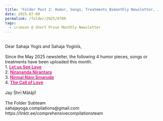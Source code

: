 ```yaml
---
title: 'Folder Post 2: Humor, Songs, Treatments Bimonthly Newsletter, July 2025'
date: 2025-07-09
permalink: /folder/2025/0709
tags:
  - crimson @ Short Prose Monthly Newsletter
---
```


<p>
<br>
Dear Sahaja Yogis and Sahaja Yoginīs,<br>
<br>
Since the May 2025 newsletter, the following 4 humor pieces, songs or treatments have been uploaded this month.<br>
1. <a href="https://seven-teams.github.io/folder//Bhajan-SP-1986-0100-SY(M)"> <font color="DeepPink"><b>Let us See Love</b></font></a><br>
2. <a href="https://seven-teams.github.io/folder/Bhajan-PS-1986-0201-SY(M)"> <font color="DeepPink"><b>Nirananda Nirantara</b></font></a><br>
3. <a href="https://seven-teams.github.io/folder/Bhajan-RM-1986-0101-SY(M)"> <font color="DeepPink"><b>Nirmal Nām Smarude</b></font></a><br>
4. <a href="https://seven-teams.github.io/folder/1998-AK-The-Call-of-Love"> <font color="DeepPink"><b>The Call of Love</b></font></a><br>
<br>
Jay Śhrī Mātājī!<br>
<br>
The Folder Subteam<br>
sahajayoga.compilations@gmail.com<br>
https://linktr.ee/comprehensivecompilationsteam<br>
</p>